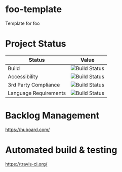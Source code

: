 foo-template
============

Template for foo


Project Status
============

| Status        | Value       |
| ------------- |-------------|
| Build         | ![Build Status](https://travis-ci.org/benboeser/foo-template.png?raw=true) |
| Accessibility         | ![Build Status](https://travis-ci.org/benboeser/foo-template.png?raw=true) |
| 3rd Party Compliance         | ![Build Status](http://icons.iconarchive.com/icons/custom-icon-design/pretty-office-6/256/trafficlight-green-icon.png) |
| Language Requirements         | ![Build Status](https://travis-ci.org/benboeser/foo-template.png?raw=true) |





Backlog Management
============

https://huboard.com/


Automated build & testing
============

https://travis-ci.org/

